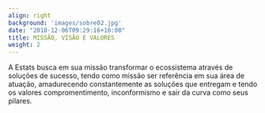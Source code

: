 ```yaml
---
align: right
background: 'images/sobre02.jpg'
date: "2018-12-06T09:29:16+10:00"
title: MISSÃO, VISÃO E VALORES
weight: 2
---
```


A Estats busca em sua missão transformar o ecossistema através de soluções de sucesso, tendo como missão ser referência em sua área de atuação, amadurecendo constantemente as soluções que entregam e tendo os valores compromentimento, inconformismo e sair da curva como seus pilares.
